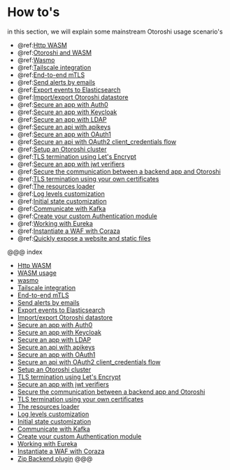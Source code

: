 # How to's

in this section, we will explain some mainstream Otoroshi usage scenario's 

* @ref:[Http WASM](./http-wasm.md)
* @ref:[Otoroshi and WASM](./wasm-usage.md)
* @ref:[Wasmo](./wasmo-installation.md)
* @ref:[Tailscale integration](./tailscale-integration.md)
* @ref:[End-to-end mTLS](./end-to-end-mtls.md)
* @ref:[Send alerts by emails](./export-alerts-using-mailgun.md)
* @ref:[Export events to Elasticsearch](./export-events-to-elastic.md)
* @ref:[Import/export Otoroshi datastore](./import-export-otoroshi-datastore.md)
* @ref:[Secure an app with Auth0](./secure-app-with-auth0.md)
* @ref:[Secure an app with Keycloak](./secure-app-with-keycloak.md)
* @ref:[Secure an app with LDAP](./secure-app-with-ldap.md)
* @ref:[Secure an api with apikeys](./secure-with-apikey.md)
* @ref:[Secure an app with OAuth1](./secure-with-oauth1-client.md)
* @ref:[Secure an api with OAuth2 client_credentials flow](./secure-with-oauth2-client-credentials.md)
* @ref:[Setup an Otoroshi cluster](./setup-otoroshi-cluster.md)
* @ref:[TLS termination using Let's Encrypt](./tls-using-lets-encrypt.md)
* @ref:[Secure an app with jwt verifiers](./secure-an-app-with-jwt-verifiers.md)
* @ref:[Secure the communication between a backend app and Otoroshi](./secure-the-communication-between-a-backend-app-and-otoroshi.md)
* @ref:[TLS termination using your own certificates](./tls-termination-using-own-certificates.md)
* @ref:[The resources loader](./resources-loader.md)
* @ref:[Log levels customization](./custom-log-levels.md)
* @ref:[Initial state customization](./custom-initial-state.md)
* @ref:[Communicate with Kafka](./communicate-with-kafka.md)
* @ref:[Create your custom Authentication module](./create-custom-auth-module.md)
* @ref:[Working with Eureka](./working-with-eureka.md)
* @ref:[Instantiate a WAF with Coraza](./instantiate-waf-coraza.md)
* @ref:[Quickly expose a website and static files](./zip-backend-plugin.md)

@@@ index

* [Http WASM](./http-wasm.md)
* [WASM usage](./wasm-usage.md)
* [wasmo](./wasmo-installation.md)
* [Tailscale integration](./tailscale-integration.md)
* [End-to-end mTLS](./end-to-end-mtls.md)
* [Send alerts by emails](./export-alerts-using-mailgun.md)
* [Export events to Elasticsearch](./export-events-to-elastic.md)
* [Import/export Otoroshi datastore](./import-export-otoroshi-datastore.md)
* [Secure an app with Auth0](./secure-app-with-auth0.md)
* [Secure an app with Keycloak](./secure-app-with-keycloak.md)
* [Secure an app with LDAP](./secure-app-with-ldap.md)
* [Secure an api with apikeys](./secure-with-apikey.md)
* [Secure an app with OAuth1](./secure-with-oauth1-client.md)
* [Secure an api with OAuth2 client_credentials flow](./secure-with-oauth2-client-credentials.md)
* [Setup an Otoroshi cluster](./setup-otoroshi-cluster.md)
* [TLS termination using Let's Encrypt](./tls-using-lets-encrypt.md)
* [Secure an app with jwt verifiers](./secure-an-app-with-jwt-verifiers.md)
* [Secure the communication between a backend app and Otoroshi](./secure-the-communication-between-a-backend-app-and-otoroshi.md)
* [TLS termination using your own certificates](./tls-termination-using-own-certificates.md)
* [The resources loader](./resources-loader.md)
* [Log levels customization](./custom-log-levels.md)
* [Initial state customization](./custom-initial-state.md)
* [Communicate with Kafka](./communicate-with-kafka.md)
* [Create your custom Authentication module](./create-custom-auth-module.md)
* [Working with Eureka](./working-with-eureka.md)
* [Instantiate a WAF with Coraza](./instantiate-waf-coraza.md)
* [Zip Backend plugin](./zip-backend-plugin.md) 
@@@
